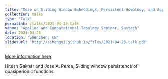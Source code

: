 ```yaml
---
title: "More on Sliding Window Embeddings, Persistent Homology, and Applications to Audio Signal Processing"
collection: talks
type: "Talk"
permalink: /talks/2021-04-26-talk
venue: "Applied and Computational Topology Seminar, Sustech"
date: 2021-04-26
location: "Shenzhen, CN"
slidesurl: 'http://sihengyi.github.io/files/2021-04-26-talk.pdf'
---
```



[More information here](http://example2.com)

Hitesh Gakhar and Jose A. Perea, Sliding window persistence of quasiperiodic functions
